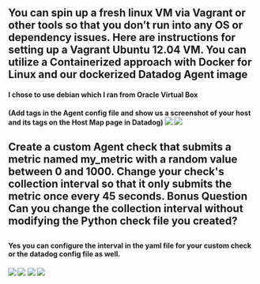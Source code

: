 <h2>You can spin up a fresh linux VM via Vagrant or other tools so that you don’t run into any OS or dependency issues. Here are instructions for setting up a Vagrant Ubuntu 12.04 VM. You can utilize a Containerized approach with Docker for Linux and our dockerized Datadog Agent image</h2>

<h4>I chose to use debian which I ran from Oracle Virtual Box<h4/>
  
(Add tags in the Agent config file and show us a screenshot of your host and its tags on the Host Map page in Datadog)
  <img src="https://github.com/Pilotreborn/hiring-engineers/blob/master/Screenshots/Agent_Tag_Config.PNG?raw=true" />
  <img src="https://github.com/Pilotreborn/hiring-engineers/blob/master/Screenshots/Tags%20Host%20Map.PNG?raw=true" />
  
<h2>Create a custom Agent check that submits a metric named my_metric with a random value between 0 and 1000.
Change your check's collection interval so that it only submits the metric once every 45 seconds.
Bonus Question Can you change the collection interval without modifying the Python check file you created?<h2/>

<h4>Yes you can configure the interval in the yaml file for your custom check or the datadog config file as well.<h4/>

<img src="https://github.com/Pilotreborn/hiring-engineers/blob/master/Screenshots/my_metric%20check%201.PNG?raw=true" />
<img src="https://github.com/Pilotreborn/hiring-engineers/blob/master/Screenshots/my_metric_yaml.PNG?raw=true" />
<img src="https://github.com/Pilotreborn/hiring-engineers/blob/master/Screenshots/my_metric_collection_interval.PNG?raw=true" />
<img src="https://github.com/Pilotreborn/hiring-engineers/blob/master/Screenshots/my_metric_py.PNG?raw=true" />
 
 

